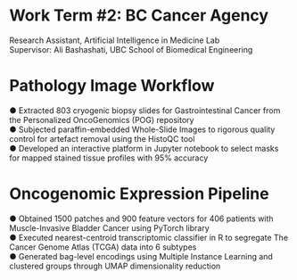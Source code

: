 # Work Term #2: BC Cancer Agency
  Research Assistant, Artificial Intelligence in Medicine Lab          
  Supervisor: Ali Bashashati, UBC School of Biomedical Engineering

# Pathology Image Workflow
● Extracted 803 cryogenic biopsy slides for Gastrointestinal Cancer from the Personalized OncoGenomics (POG) repository    
● Subjected paraffin-embedded Whole-Slide Images to rigorous quality control for artefact removal using the HistoQC tool           
● Developed an interactive platform in Jupyter notebook to select masks for mapped stained tissue profiles with 95% accuracy

# Oncogenomic Expression Pipeline
● Obtained 1500 patches and 900 feature vectors for 406 patients with Muscle-Invasive Bladder Cancer using PyTorch library    
● Executed nearest-centroid transcriptomic classifier in R to segregate The Cancer Genome Atlas (TCGA) data into 6 subtypes    
● Generated bag-level encodings using Multiple Instance Learning and clustered groups through UMAP dimensionality reduction

